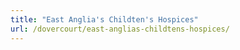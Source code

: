 ```yaml
---
title: "East Anglia's Childten's Hospices"
url: /dovercourt/east-anglias-childtens-hospices/
---
```

